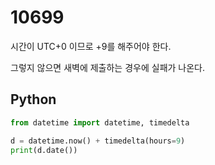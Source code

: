 # 10699

시간이 UTC+0 이므로 +9를 해주어야 한다.

그렇지 않으면 새벽에 제출하는 경우에 실패가 나온다.

## Python

```python
from datetime import datetime, timedelta

d = datetime.now() + timedelta(hours=9)
print(d.date())
```
